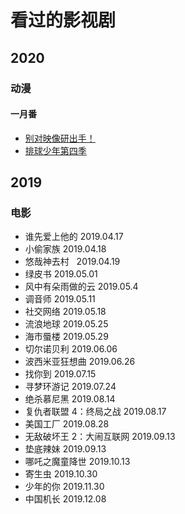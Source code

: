 # 看过的影视剧

## 2020

### 动漫

#### 一月番

- [别对映像研出手！](https://movie.douban.com/subject/33438250/)
- [排球少年第四季](https://movie.douban.com/subject/30411330/)

## 2019

### 电影

- 谁先爱上他的 2019.04.17
- 小偷家族 2019.04.18
- 悠哉神去村   2019.04.19
- 绿皮书 2019.05.01
- 风中有朵雨做的云 2019.05.4
- 调音师 2019.05.11
- 社交网络 2019.05.18
- 流浪地球 2019.05.25
- 海市蜃楼 2019.05.29
- 切尔诺贝利 2019.06.06
- 波西米亚狂想曲 2019.06.26
- 找你到 2019.07.15
- 寻梦环游记 2019.07.24
- 绝杀慕尼黑 2019.08.14
- 复仇者联盟 4：终局之战 2019.08.17
- 美国工厂 2019.08.28
- 无敌破坏王 2：大闹互联网 2019.09.13
- 垫底辣妹 2019.09.13
- 哪吒之魔童降世 2019.10.13
- 寄生虫 2019.10.30
- 少年的你 2019.11.30
- 中国机长 2019.12.08
